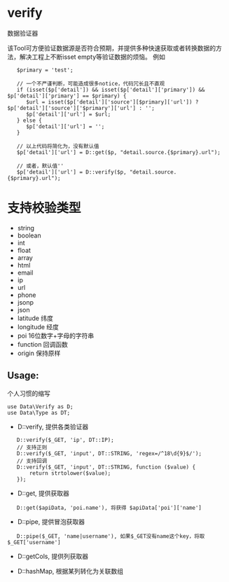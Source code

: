 # verify
数据验证器

该Tool可方便验证数据源是否符合预期，并提供多种快速获取或者转换数据的方法，解决工程上不断isset empty等验证数据的烦恼。
例如
```
   $primary = 'test';

   // 一个不严谨判断，可能造成很多notice，代码冗长且不直观
   if (isset($p['detail']) && isset($p['detail']['primary']) && $p['detail']['primary'] == $primary) {
      $url = isset($p['detail']['source'][$primary]['url']) ? $p['detail']['source']['$primary']['url'] : '';
      $p['detail']['url'] = $url;
   } else {
      $p['detail']['url'] = '';
   }

   // 以上代码将简化为，没有默认值
   $p['detail']['url'] = D::get($p, "detail.source.{$primary}.url");

   // 或者，默认值''
   $p['detail']['url'] = D::verify($p, "detail.source.{$primary}.url");
```

# 支持校验类型
* string
* boolean
* int
* float
* array
* html
* email
* ip
* url
* phone
* jsonp
* json
* latitude 纬度
* longitude 经度
* poi 16位数字+字母的字符串
* function 回调函数
* origin 保持原样

## Usage:

个人习惯的缩写
```
use Data\Verify as D;
use Data\Type as DT;
```

* D::verify, 提供各类验证器
```
   D::verify($_GET, 'ip', DT::IP);
   // 支持正则
   D::verify($_GET, 'input', DT::STRING, 'regex=/^18\d{9}$/');
   // 支持回调
   D::verify($_GET, 'input', DT::STRING, function ($value) {
       return strtolower($value);
   });
```
* D::get, 提供获取器
```
   D::get($apiData, 'poi.name'), 将获得 $apiData['poi']['name']
```

* D::pipe, 提供冒泡获取器
```
   D::pipe($_GET, 'name|username'), 如果$_GET没有name这个key，将取 $_GET['username']
```

* D::getCols, 提供列获取器

* D::hashMap, 根据某列转化为关联数组
